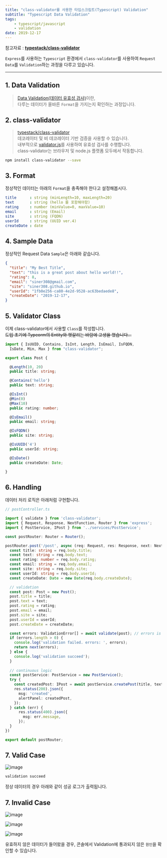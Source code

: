 ```yaml
---
title: "class-validator를 사용한 타입스크립트(Typescript) Validation"
subtitle: "Typescript Data Validation"
tags:
    - typescript/javascript
    - validation
date: 2019-12-17
---
```


참고자료 : [**typestack/class-validator**](https://github.com/typestack/class-validator)

`Express`를 사용하는 `Typescript` 환경에서 `class-validator`를 사용하여 `Request Data`를 `Validation`하는 과정을 다루고 있습니다.

---

## 1. Data Validation

>[Data Validation(데이터 유효성 검사)](https://en.wikipedia.org/wiki/Data_validation)이란,<br>
>다루는 데이터가 올바른 `Format`을 가지는지 확인하는 과정입니다.

## 2. class-validator
>[typestack/class-validator](https://github.com/typestack/class-validator)<br>
>데코레이터 및 비 데코레이터 기반 검증을 사용할 수 있습니다.<br>
>내부적으로 [validator.js](https://github.com/chriso/validator.js)를 사용하여 유효성 검사를 수행합니다.<br>
>class-validator는 브라우저 및 node.js 플랫폼 모두에서 작동합니다.

```bash
npm install class-validator --save
```

## 3. Format
정상적인 데이터는 아래의 `Format`을 충족해야 한다고 설정해봅시다.
```yaml
title      : string (minLength=10, maxLength=20)
text       : string (hello 를 포함해야함)
rating     : number (minValue=0, maxValue=10)
email      : string (Email)
site       : string (FQDN)
userId     : string (UUID ver.4)
createDate : date
```

## 4. Sample Data
정상적인 Request Data `Sample`은 아래와 같습니다.

```json
{
  "title": "My Best Title",
  "text": "this is a great post about hello world!!",
  "rating": 8,
  "email": "siner308@gmail.com",
  "site": "siner308.github.io",
  "userId": "1fb0e256-ca80-4e2d-9528-ac63bedaede8",
  "createDate": "2019-12-17",
}
```

## 5. Validator Class
이제 class-validator에서 사용할 `Class`를 작성합니다.<br>
~~도입 초기에 Typeorm의 Entity와 헷갈리는 바람에 고생을 했습니다...~~

```typescript
import { IsUUID, Contains, IsInt, Length, IsEmail, IsFQDN,
  IsDate, Min, Max } from "class-validator";

export class Post {

  @Length(10, 20)
  public title: string;

  @Contains('hello')
  public text: string;

  @IsInt()
  @Min(0)
  @Max(10)
  public rating: number;

  @IsEmail()
  public email: string;

  @IsFQDN()
  public site: string;

  @IsUUID('4')
  public userId: string;

  @IsDate()
  public createDate: Date;

}

```

## 6. Handling

데이터 처리 로직은 아래처럼 구현합니다.

```typescript
// postController.ts

import { validate } from 'class-validator';
import { Request, Response, NextFunction, Router } from 'express';
import { PostService, IPost } from '../services/PostService';

const postRouter: Router = Router();

postRouter.post('/post', async (req: Request, res: Response, next: NextFunction) => {
  const title: string = req.body.title;
  const text: string = req.body.text;
  const rating: number = req.body.rating;
  const email: string = req.body.email;
  const site: string = req.body.site;
  const userId: string = req.body.userId;
  const createDate: Date = new Date(req.body.createDate);

  // validation
  const post: Post = new Post();
  post.title = title;
  post.text = text;
  post.rating = rating;
  post.email = email;
  post.site = site;
  post.userId = userId;
  post.createDate = createDate;

  const errors: ValidationError[] = await validate(post); // errors is an array of validation errors
  if (errors.length > 0) {
    console.log('validation failed. errors: ', errors);
    return next(errors);
  } else {
    console.log('validation succeed');
  }
    
  // continuous logic
  const postService: PostService = new PostService();
  try {
    const createdPost: IPost = await postService.createPost(title, text, rating, email, site, userId, createdDate);
    res.status(200).json({
      msg: 'created',
      alertPanel: createdPost,
    });
  } catch (err) {
      res.status(400).json({
        msg: err.message,
      });
  }
})

export default postRouter;
```

## 7. Valid Case
![image](https://user-images.githubusercontent.com/34048253/71055139-e1c84c00-2197-11ea-88cb-7df60c16b8f7.png)

```bash
validation succeed
```

정상 데이터의 경우 아래와 같이 성공 로그가 출력됩니다.

## 7. Invalid Case

![image](https://user-images.githubusercontent.com/34048253/71055039-81390f00-2197-11ea-8fbe-39582a0aec75.png)

![image](https://user-images.githubusercontent.com/34048253/71055830-63b97480-219a-11ea-9dd6-d37220a25b1a.png)

![image](https://user-images.githubusercontent.com/34048253/71055071-a4fc5500-2197-11ea-89e3-b0b4dad1a0db.png)

유효하지 않은 데이터가 들어왔을 경우, 콘솔에서 Validation에 통과되지 않은 `원인`을 확인할 수 있습니다.
